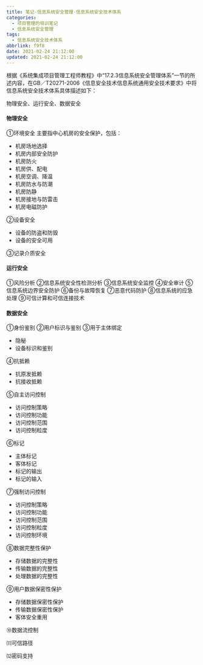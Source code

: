 ```yaml
---
title: 笔记-信息系统安全管理-信息系统安全技术体系
categories:
  - 项目管理的培训笔记
  - 信息系统安全管理
tags:
  - 信息系统安全技术体系
abbrlink: f9f8
date: 2021-02-24 21:12:00
updated: 2021-02-24 21:12:00
---
```


根据《系统集成项目管理工程师教程》中“17.2.3信息系统安全管理体系”一节的所述内容，在GB／T20271-2006《信息安全技术信息系统通用安全技术要求》中将信息系统安全技术体系具体描述如下：

物理安全、运行安全、数据安全

<!-- more -->

#### 物理安全

①环境安全
主要指中心机房的安全保护，包括：

- 机房场地选择
- 机房内部安全防护
- 机房防火
- 机房供、配电
- 机房空调、降温
- 机房防水与防潮
- 机房防静
- 机房接地与防雷击
- 机房电磁防护

②设备安全

- 设备的防盗和防毁
- 设备的安全可用

③记录介质安全

#### 运行安全

①风险分析
②信息系统安全性检测分析
③信息系统安全监控
④安全审计
⑤信息系统边界安全防护
⑥备份与故障恢复
⑦恶意代码防护
⑧信息系统的应急处理
⑨可信计算和可信连接技术

#### 数据安全

①身份鉴别
②用户标识与鉴别
③用于主体绑定

- 隐秘
- 设备标识和鉴别

④抗抵赖

- 抗原发抵赖
- 抗接收抵赖

⑤自主访问控制

- 访问控制策略
- 访问控制功能
- 访问控制范围
- 访问控制粒度

⑥标记

- 主体标记
- 客体标记
- 标记的输出
- 标记的输入
  
⑦强制访问控制

- 访问控制策略
- 访问控制功能
- 访问控制范围
- 访问控制粒度
- 访问控制环境

⑧数据完整性保护

- 存储数据的完整性
- 传输数据的完整性
- 处理数据的完整性

⑨用户数据保密性保护

- 存储数据保密性保护
- 传输数据保密性保护
- 客体安全重用

⑩数据流控制

⑾可信路径

⑿密码支持
